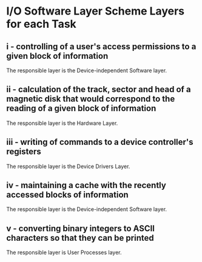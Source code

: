 # I/O Software Layer Scheme Layers for each Task

## i - controlling of a user's access permissions to a given block of information

The responsible layer is the Device-independent Software layer.

## ii - calculation of the track, sector and head of a magnetic disk that would correspond to the reading of a given block of information

The responsible layer is the Hardware Layer.

## iii - writing of commands to a device controller's registers

The responsible layer is the Device Drivers Layer.

## iv - maintaining a cache with the recently accessed blocks of information

The responsible layer is the Device-independent Software layer.

## v - converting binary integers to ASCII characters so that they can be printed

The responsible layer is User Processes layer.